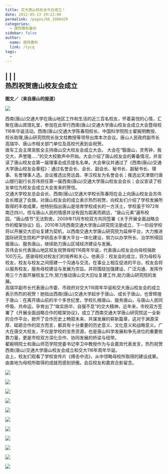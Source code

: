 ```yaml
---
title: 交大唐山校友会今日成立！
date: 2012-05-13 19:22:00
permalink: /pages/bb_1000429
categories: 
  - 唐院春秋备份
sidebar: false
author: 
  name: 唐院春秋
  link: /tycq
tags: 
  - 
---
```


|  |  |  
**热烈祝贺唐山校友会成立**  
---  
**图文／（来自唐山的报道）**  

![](/pic/img3.ph.126.net_TdVsEORHXcaOgj93JNAO3Q==_600104650364631453.jpg)

  

西南(唐山)交通大学在唐山地区工作和生活的近三百名校友，怀着喜悦的心情，汇聚在唐山宾馆礼堂，参加在此举行西南(唐山)交通大学唐山校友会成立大会暨母校116年华诞活动。西南(唐山)交通大学陈春阳校长、中国科学院院士翟婉明教授、校长助理,唐山研究院院长张文桂教授等领导出席本次会议。唐山人民政府副市长高瑞华、唐山市相关部门单位及高校代表到会祝贺。  
唐车工会主席吴胜全主持唐山交大校友会成立大会。
大会在“翳唐山，灵秀钟，我交大，声誉隆.....”的交大校歌声中开始。大会介绍了唐山校友会的筹备情况，并宣读了唐山校友会第一届理事会成员提名名单。大会审议并通过了《西南(唐山)交通大学唐山校友会章程》：通过名誉会长、会长、副会长、秘书长、副秘书长、理事、名誉理事人选。会议推选出劳远昌、李汉校友为名誉会长；推选出天津银行唐山银行副行长苏伟担任第一届西南(唐山)交通大学唐山校友会会长；会议宣读了校友单位为校友会成立大会发来的贺信。  
交通大学校友总会会长、西南(唐山)交通大学校长陈春阳在会上向唐山校友会苏伟会长赠送了会旗，对唐山校友会的成立表示热烈祝贺，向校友们介绍了学校发展所取得的丰收成果，他特别指出唐山是培育学校成长的一方沃土，学校虽于1972年南迁四川，但与唐山人民的情感并没有因为距离而疏远，“唐山元素”遍布校园，“唐山情节”无法割舍。2009年11月市校双方共同签署《关于开展全面战略合作的框架协议》后，2010年3月西南交通大学唐山研究院注册成立，下一阶段学校将以开展交大旧址复建为契机，以西南交通大学唐山研究院为延伸平台，大力推进国际研究生院和产学研高水平重大平台一体化建设，努力以办学所长、治学所得回报唐山、服务唐山，继续助力唐山区域经济建设与发展。  
苏伟会长代表唐山地区校友祝贺母校116周年华诞，代表唐山校友会向母校捐款100万元。感谢母校对校友们的培养和关心。他表示：校友会的成立，将为母校与校友，校友与校友之间搭建一个沟通与交流，在事业上相互促进的平台。校友会将以服务校友，服务母校建设与发展为宗旨。并将围绕加强建设、广泛沟通、发挥作用三个方面开展校友工作,努力推动唐山交大旧址复建工作,助力唐山研究院的发展。  
高瑞华副市长代表唐山市委、市政府对交大116周年华诞和交大唐山校友会的成立表示热烈的祝贺！她指出西南(唐山)交通大学起步于唐山、成长于唐山，也曾辉煌于唐山：在离开唐山前的半个多世纪里，学校扎根唐山、服务唐山，与唐山人民同呼吸、共命运，孕育出了“竢实扬华、自强不息”的交大精神，近年来，市校双方签署了《开展全面战略合作的框架协议》，成立了西南交通大学唐山研究院这一全新的合作平台，掀开了合作历史上畅叙未来、共谋发展的崭新篇章，这对于渊源深厚、砥砺合作的双方而言，都具有十分重要的历史意义、文化意义和战略意义。广大在唐交大校友，不仅是学校的宝贵资源，也是唐山科学发展和争先进位的重要依靠力量，更是市校双方深化合作、协同发展的桥梁与纽带。  
翟婉明院士和唐山师范学院党委书记李卫中教授作为与会嘉宾代表发言，热烈祝贺西南(唐山)交通大学唐山校友会成立和交大116年周年华诞。  
会上，校友们观看了学校宣传片《搏击中流》，从中领略母校所取得的建设成果。由衷地为母校所取得的成就而感到骄傲。会后校友和嘉宾合影留念。

![](/pic/img3.ph.126.net_r4sFwGTZGtnHSWorAYtZNQ==_1546986472019276433.jpg)

![](/pic/img1.ph.126.net_LNVBzjZZXQdGpHFqdllIPQ==_1327435990184973051.jpg)

![](/pic/img4.ph.126.net_IjZURLK-5S8vrONuehA48g==_3032329924120996284.jpg)

![](/pic/img3.ph.126.net_ZT7mXITVQfJ2VWi5AHYvgg==_3077928870348532153.jpg)

![](/pic/img2.ph.126.net_I3FwUnm-8FfgD4ziKSLncg==_2569303587432380462.jpg)

![](/pic/img1.ph.126.net_3Pki5XEKh-5wUCV6vJ3hbA==_1358679712599847681.jpg)

![](/pic/img6.ph.126.net_4xYoOoJjYvfw9RVsDVX27A==_1584141168945088856.jpg)

![](/pic/img2.ph.126.net_QrpO9AZE51bGQOaEY9YvDQ==_2652057230585314232.jpg)

![](/pic/img2.ph.126.net_bdcNDdj3g50NAbgcOLMZmw==_2724959249553377012.jpg)

![](/pic/img9.ph.126.net_eiwMvPO2lfV9bxeTJm8wPA==_998954692363633879.jpg)

![](/pic/img8.ph.126.net_UbhdY-Dp-iqL0n7cNccafA==_2755921496991547988.jpg)